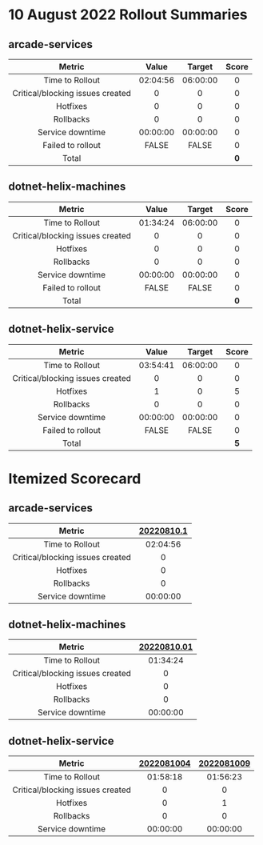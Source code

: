 # 10 August 2022 Rollout Summaries

## arcade-services

|              Metric              |   Value  |  Target  |   Score   |
|:--------------------------------:|:--------:|:--------:|:---------:|
| Time to Rollout                  | 02:04:56 | 06:00:00 |     0     |
| Critical/blocking issues created |     0    |    0     |     0     |
| Hotfixes                         |     0    |    0     |     0     |
| Rollbacks                        |     0    |    0     |     0     |
| Service downtime                 | 00:00:00 | 00:00:00 |     0     |
| Failed to rollout                |   FALSE  |   FALSE  |     0     |
| Total                            |          |          |   **0**   |


## dotnet-helix-machines

|              Metric              |   Value  |  Target  |   Score   |
|:--------------------------------:|:--------:|:--------:|:---------:|
| Time to Rollout                  | 01:34:24 | 06:00:00 |     0     |
| Critical/blocking issues created |     0    |    0     |     0     |
| Hotfixes                         |     0    |    0     |     0     |
| Rollbacks                        |     0    |    0     |     0     |
| Service downtime                 | 00:00:00 | 00:00:00 |     0     |
| Failed to rollout                |   FALSE  |   FALSE  |     0     |
| Total                            |          |          |   **0**   |


## dotnet-helix-service

|              Metric              |   Value  |  Target  |   Score   |
|:--------------------------------:|:--------:|:--------:|:---------:|
| Time to Rollout                  | 03:54:41 | 06:00:00 |     0     |
| Critical/blocking issues created |     0    |    0     |     0     |
| Hotfixes                         |     1    |    0     |     5     |
| Rollbacks                        |     0    |    0     |     0     |
| Service downtime                 | 00:00:00 | 00:00:00 |     0     |
| Failed to rollout                |   FALSE  |   FALSE  |     0     |
| Total                            |          |          |   **5**   |


# Itemized Scorecard

## arcade-services

| Metric | [20220810.1](https://dev.azure.com/dnceng/7ea9116e-9fac-403d-b258-b31fcf1bb293/_build/results?buildId=1934660) |
|:-----:|:-----:|
| Time to Rollout | 02:04:56 |
| Critical/blocking issues created | 0 |
| Hotfixes | 0 |
| Rollbacks | 0 |
| Service downtime | 00:00:00 |


## dotnet-helix-machines

| Metric | [20220810.01](https://dev.azure.com/dnceng/7ea9116e-9fac-403d-b258-b31fcf1bb293/_build/results?buildId=1933942) |
|:-----:|:-----:|
| Time to Rollout | 01:34:24 |
| Critical/blocking issues created | 0 |
| Hotfixes | 0 |
| Rollbacks | 0 |
| Service downtime | 00:00:00 |


## dotnet-helix-service

| Metric | [2022081004](https://dev.azure.com/dnceng/7ea9116e-9fac-403d-b258-b31fcf1bb293/_build/results?buildId=1934856) | [2022081009](https://dev.azure.com/dnceng/7ea9116e-9fac-403d-b258-b31fcf1bb293/_build/results?buildId=1935400) |
|:-----:|:-----:|:-----:|
| Time to Rollout | 01:58:18 | 01:56:23 |
| Critical/blocking issues created | 0 | 0 |
| Hotfixes | 0 | 1 |
| Rollbacks | 0 | 0 |
| Service downtime | 00:00:00 | 00:00:00 |

